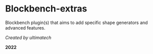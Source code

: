 # Blockbench-extras
Blockbench plugin(s) that aims to add specific shape generators and advanced features.

*Created by ultimatech*

**2022**
